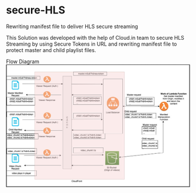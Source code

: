 # secure-HLS
Rewriting manifest file to deliver HLS secure streaming

This Solution was developed with the help of Cloud.in team to secure HLS Streaming by using Secure Tokens in URL and rewriting manifest file to protect master and child playlist files.

Flow Diagram
![alt text](https://raw.githubusercontent.com/egunda/secure-HLS/master/secure-stream.png)
